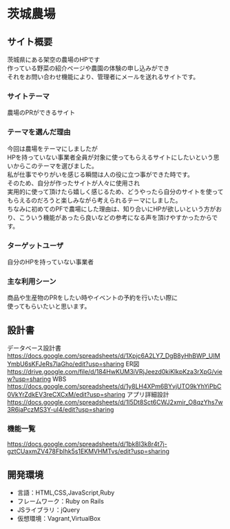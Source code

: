 # 茨城農場

## サイト概要
茨城県にある架空の農場のHPです  
作っている野菜の紹介ページや農園の体験の申し込みができ  
それをお問い合わせ機能により、管理者にメールを送れるサイトです。

### サイトテーマ
農場のPRができるサイト

### テーマを選んだ理由
今回は農場をテーマにしましたが  
HPを持っていない事業者全員が対象に使ってもらえるサイトにしたいという思いからこのテーマを選びました。  
私が仕事でやりがいを感じる瞬間は人の役に立つ事ができた時です。  
そのため、自分が作ったサイトが人々に使用され  
実用的に使って頂けたら嬉しく感じるため、どうやったら自分のサイトを使ってもらえるのだろうと楽しみながら考えられるテーマにしました。  
ちなみに初めてのPFで農場にした理由は、知り合いにHPが欲しいという方がおり、こういう機能があったら良いなどの参考になる声を頂けやすかったからです。

### ターゲットユーザ
自分のHPを持っていない事業者

### 主な利用シーン
商品や生産物のPRをしたい時やイベントの予約を行いたい際に  
使ってもらいたいと思います。

## 設計書
データベース設計書
https://docs.google.com/spreadsheets/d/1Xpjc6A2LY7_DgB8yHhBWP_UIMYmbU6sKFJeRs7laGho/edit?usp=sharing
ER図
https://drive.google.com/file/d/184HwKUM3iVRjJeezd0kiKlkpKza3rXpG/view?usp=sharing
WBS
https://docs.google.com/spreadsheets/d/1y8LH4XPm6BYvjUTO9kYhYiPbC0VkYrZdkEV3reCXCxM/edit?usp=sharing
アプリ詳細設計
https://docs.google.com/spreadsheets/d/1I5Dt8Sct6CWJ2xmir_O8qzYhs7w3R6jaPczMS3Y-uI4/edit?usp=sharing

### 機能一覧
https://docs.google.com/spreadsheets/d/1bk8I3k8r4t7j-gztCUaxmZV478Fblhk5s1EKMVHMTvs/edit?usp=sharing

## 開発環境
- 言語：HTML,CSS,JavaScript,Ruby
- フレームワーク：Ruby on Rails
- JSライブラリ：jQuery
- 仮想環境：Vagrant,VirtualBox
